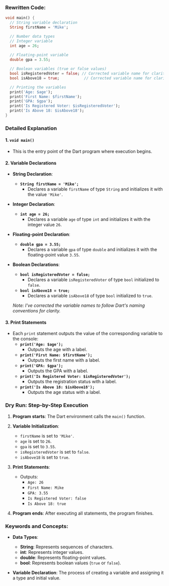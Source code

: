 
### Rewritten Code:
```dart
void main() {
  // String variable declaration
  String firstName = 'Mike';

  // Number data types
  // Integer variable
  int age = 26;
  
  // Floating-point variable
  double gpa = 3.55;

  // Boolean variables (true or false values)
  bool isRegisteredVoter = false; // Corrected variable name for clarity
  bool isAbove18 = true;           // Corrected variable name for clarity

  // Printing the variables
  print('Age: $age');
  print('First Name: $firstName');
  print('GPA: $gpa');
  print('Is Registered Voter: $isRegisteredVoter');
  print('Is Above 18: $isAbove18');
}
```

### Detailed Explanation

#### 1. `void main()`
- This is the entry point of the Dart program where execution begins.

#### 2. Variable Declarations
- **String Declaration**:
  - **`String firstName = 'Mike';`**
    - Declares a variable `firstName` of type `String` and initializes it with the value `'Mike'`.

- **Integer Declaration**:
  - **`int age = 26;`**
    - Declares a variable `age` of type `int` and initializes it with the integer value `26`.

- **Floating-point Declaration**:
  - **`double gpa = 3.55;`**
    - Declares a variable `gpa` of type `double` and initializes it with the floating-point value `3.55`.

- **Boolean Declarations**:
  - **`bool isRegisteredVoter = false;`**
    - Declares a variable `isRegisteredVoter` of type `bool` initialized to `false`.
  - **`bool isAbove18 = true;`**
    - Declares a variable `isAbove18` of type `bool` initialized to `true`.
  
  *Note: I've corrected the variable names to follow Dart's naming conventions for clarity.*

#### 3. Print Statements
- Each `print` statement outputs the value of the corresponding variable to the console:
  - **`print('Age: $age');`**
    - Outputs the age with a label.
  - **`print('First Name: $firstName');`**
    - Outputs the first name with a label.
  - **`print('GPA: $gpa');`**
    - Outputs the GPA with a label.
  - **`print('Is Registered Voter: $isRegisteredVoter');`**
    - Outputs the registration status with a label.
  - **`print('Is Above 18: $isAbove18');`**
    - Outputs the age status with a label.

### Dry Run: Step-by-Step Execution

1. **Program starts**: The Dart environment calls the `main()` function.

2. **Variable Initialization**:
   - `firstName` is set to `'Mike'`.
   - `age` is set to `26`.
   - `gpa` is set to `3.55`.
   - `isRegisteredVoter` is set to `false`.
   - `isAbove18` is set to `true`.

3. **Print Statements**:
   - Outputs:
     - `Age: 26`
     - `First Name: Mike`
     - `GPA: 3.55`
     - `Is Registered Voter: false`
     - `Is Above 18: true`

4. **Program ends**: After executing all statements, the program finishes.

### Keywords and Concepts:
- **Data Types**: 
  - **String**: Represents sequences of characters.
  - **int**: Represents integer values.
  - **double**: Represents floating-point values.
  - **bool**: Represents boolean values (`true` or `false`).

- **Variable Declaration**: The process of creating a variable and assigning it a type and initial value.
